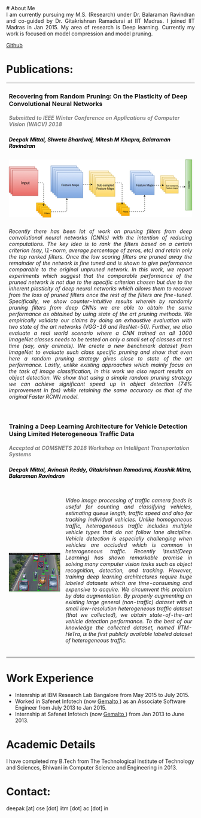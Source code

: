 <head>
<title> 
Deepak Mittal
 </title>
</head>
# About Me
<div style = "text-align: justify"> I am currently pursuing my M.S. (Research) under Dr. Balaraman Ravindran and co-guided by Dr. Gitakrishnan Ramadurai at IIT Madras. I joined IIT Madras in Jan 2015. My area of research is Deep learning. Currently my work is focused on model compression and model pruning.
</div>


<a href="https://github.com/deepak242424/"> Github </a>
 
# Publications:

<table width="100%" align="center" border="0" cellspacing="0">
 <tr>
  <td width ="100%" colspan="2">
   <h3>Recovering from Random Pruning: On the Plasticity of Deep Convolutional Neural Networks</h3><font color="grey"><h5><i><b> Submitted to IEEE Winter Conference on Applications of Computer Vision (WACV) 2018</b></i></h5></font>
   <font color="black"><h5> Deepak Mittal, Shweta Bhardwaj, Mitesh M Khapra, Balaraman Ravindran </h5></font>
    </td>
  
   </tr>
 <tr>
 <td width ="100%" colspan="2">
      <img src='pruning.gif'>  
  </td>
 </tr>
 <tr>
 <td width ="100%" colspan="2">
        <div style = "text-align: justify"> <h6> Recently there has been lot of work on pruning filters from deep convolutional neural networks (CNNs) with the intention of reducing computations. The key idea is to rank the filters based on a certain criterion (say, l1-norm, average percentage of zeros, etc) and retain only the top ranked filters. Once the low scoring filters are pruned away the remainder of the network is fine tuned and is shown to give performance comparable to the original unpruned network. In this work, we report experiments which suggest that the comparable performance of the pruned network is not due to the specific criterion chosen but due to the inherent plasticity of deep neural networks which allows them to recover from the loss of pruned filters once the rest of the filters are fine-tuned. Specifically, we show counter-intuitive results wherein by randomly pruning filters from deep CNNs we are able to obtain the same performance as obtained by using state of the art pruning methods. We empirically validate our claims by doing an exhaustive evaluation with two state of the art networks (VGG-16 and ResNet-50). Further, we also evaluate a real world scenario where a CNN trained on all 1000 ImageNet classes needs to be tested on only a small set of classes at test time (say, only animals). We create a new benchmark dataset from ImageNet to evaluate such class specific pruning and show that even here a random pruning strategy gives close to state of the art performance. Lastly, unlike existing approaches which mainly focus on the task of image classification, in this work we also report results on object detection. We show that using a simple random pruning strategy we can achieve significant speed up in object detection (74% improvement in fps) while retaining the same accuracy as that of the original Faster RCNN model.</h6></div>
  </td>
</tr>
        
        
   <tr>
  <td width ="100%" colspan="2">
   <h3>Training a Deep Learning Architecture for Vehicle Detection Using Limited Heterogeneous Traffic Data</h3><font color="grey"><h5><i><b> Accepted at COMSNETS 2018 Workshop on Intelligent Transportation Systems</b></i></h5></font>
   <font color="black"><h5> Deepak Mittal, Avinash Reddy, Gitakrishnan Ramadurai, Kaushik Mitra, Balaraman Ravindran </h5></font>
    </td>
  
   </tr>
 <tr>
      <td width="30%">
      <img src='1_4_1.jpg'>         
      </td>
      <td valign="top" width="70%"> 
        <div style = "text-align: justify"> <h6> Video image processing of traffic camera feeds is useful for counting and classifying vehicles, estimating queue length, traffic speed and also for tracking individual vehicles. Unlike homogeneous traffic, heterogeneous traffic includes multiple vehicle types that do not follow lane discipline. Vehicle detection is especially challenging when vehicles are occluded which is common in heterogeneous traffic. Recently \textit{Deep Learning} has shown remarkable promise in solving many computer vision tasks such as object recognition, detection, and tracking. However, training deep learning architectures require huge labeled datasets which are time-consuming and expensive to acquire. We circumvent this problem by data augmentation. By properly augmenting an existing large general (non-traffic) dataset with a small low-resolution heterogeneous traffic dataset (that we collected), we obtain state-of-the-art vehicle detection performance. To the best of our knowledge the collected dataset, named IITM-HeTra, is the first publicly available labeled dataset of heterogeneous traffic.</h6></div>
        </td></tr>
        
   </table>
   
# Work Experience
<ul>
<li> Intenrship at IBM Research Lab Bangalore from May 2015 to July 2015.</li>
<li> Worked in Safenet Infotech (now <a href="https://safenet.gemalto.com/"> Gemalto </a>) as an Associate Software Engineer from July 2013 to Jan 2015.</li>
<li> Internship at Safenet Infotech (now <a href="https://safenet.gemalto.com/"> Gemalto </a>) from Jan 2013 to June 2013.</li>
</ul>

# Academic Details
I have completed my B.Tech from The Technological Institute of Technology and Sciences, Bhiwani in Computer Science and Engineering in 2013.

# Contact:
deepak [at] cse [dot] iitm [dot] ac [dot] in

